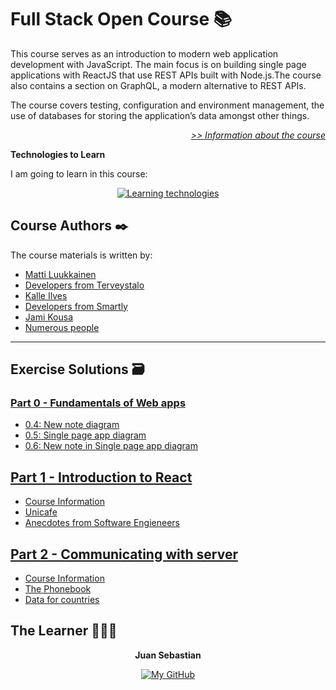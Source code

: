 # Full Stack Open Course 📚

This course serves as an introduction to modern web application development with JavaScript. The main focus is on building single page applications with ReactJS that use REST APIs built with Node.js.The course also contains a section on GraphQL, a modern alternative to REST APIs.

The course covers testing, configuration and environment management, the use of databases for storing the application’s data amongst other things.

<div align="right">

*[>> Information about the course](https://fullstackopen.com/en/about)*

</div>

**Technologies to Learn**

I am going to learn in this course:

<div align="center">

[![Learning technologies](https://skillicons.dev/icons?i=react,redux,nodejs,mongodb,graphql,typescript)](https://fullstackopen.com/en/)

</div>

## Course Authors ✒️

The course materials is written by: 
- [Matti Luukkainen](https://github.com/mluukkai)
- [Developers from Terveystalo](https://www.terveystalo.com/fi/Yritystietoa/Terveystalo-tyontantajana/Digital-Health/)
- [Kalle Ilves](https://github.com/Kaltsoon)
- [Developers from Smartly](https://www.smartly.io/)
- [Jami Kousa](https://github.com/jakousa)
- [Numerous people](https://github.com/fullstack-hy2020/misc/blob/master/contributors.md)

---

## Exercise Solutions 🗃️

### [Part 0 - Fundamentals of Web apps](/part-00/)

- [0.4: New note diagram](/part-00/00_4_new-note-diagram.md)
- [0.5: Single page app diagram](/part-00/00_5_spa-diagram.md)
- [0.6: New note in Single page app diagram](/part-00/00_6_new-note-spa.diagram.md)

## [Part 1 - Introduction to React](/part-01/)

- [Course Information](/part-01/course-info/)
- [Unicafe](/part-01/unicafe)
- [Anecdotes from Software Engieneers](/part-01/anecdotes/)

## [Part 2 - Communicating with server](/part-02/)

- [Course Information](/part-02/course-info/)
- [The Phonebook](/part-02/phonebook/)
- [Data for countries](/part-02/countries)



## The Learner 👨🏽‍💻

<div align="center">
<strong>Juan Sebastian</strong>

[![My GitHub](https://skillicons.dev/icons?i=github)](https://github.com/devJuanS "devJuanS' GitHub profile")

</div>
